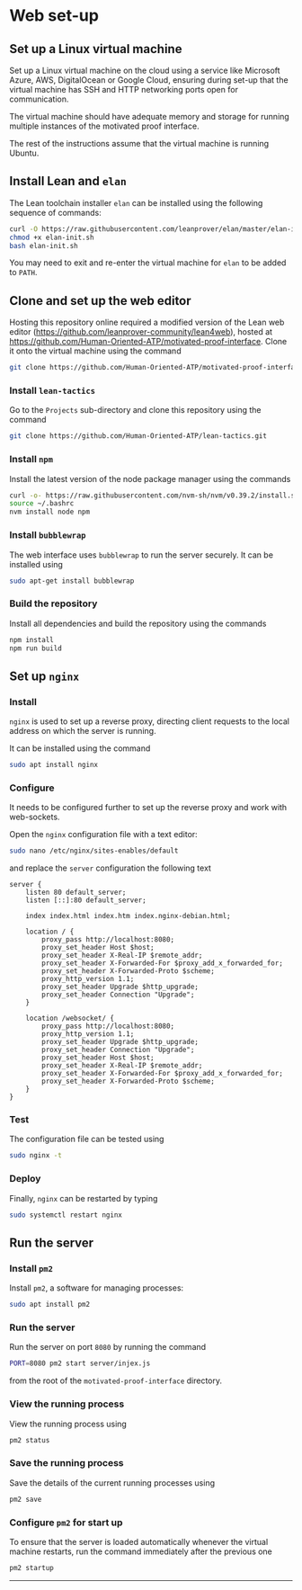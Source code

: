 # Web set-up

## Set up a Linux virtual machine

Set up a Linux virtual machine on the cloud using a service like Microsoft Azure, AWS, DigitalOcean or Google Cloud, ensuring during set-up that the virtual machine has SSH and HTTP networking ports open for communication.

The virtual machine should have adequate memory and storage for running multiple instances of the motivated proof interface.

The rest of the instructions assume that the virtual machine is running Ubuntu.

## Install Lean and `elan`

The Lean toolchain installer `elan` can be installed using the following sequence of commands:

```bash
curl -O https://raw.githubusercontent.com/leanprover/elan/master/elan-init.sh
chmod +x elan-init.sh
bash elan-init.sh
```

You may need to exit and re-enter the virtual machine for `elan` to be added to `PATH`.

## Clone and set up the web editor

Hosting this repository online required a modified version of the Lean web editor (https://github.com/leanprover-community/lean4web), hosted at https://github.com/Human-Oriented-ATP/motivated-proof-interface. Clone it onto the virtual machine using the command

```bash
git clone https://github.com/Human-Oriented-ATP/motivated-proof-interface.git
```

### Install `lean-tactics`

Go to the `Projects` sub-directory and clone this repository using the command

```bash
git clone https://github.com/Human-Oriented-ATP/lean-tactics.git
```

### Install `npm`

Install the latest version of the node package manager using the commands

```bash
curl -o- https://raw.githubusercontent.com/nvm-sh/nvm/v0.39.2/install.sh | bash
source ~/.bashrc
nvm install node npm
```

### Install `bubblewrap`

The web interface uses `bubblewrap` to run the server securely. It can be installed using

```bash
sudo apt-get install bubblewrap
```

### Build the repository

Install all dependencies and build the repository using the commands

```bash
npm install
npm run build
```

## Set up `nginx`

### Install

`nginx` is used to set up a reverse proxy, directing client requests to the local address on which the server is running.

It can be installed using the command
 
```bash
sudo apt install nginx
```

### Configure

It needs to be configured further to set up the reverse proxy and work with web-sockets.

Open the `nginx` configuration file with a text editor:

```bash
sudo nano /etc/nginx/sites-enables/default
```

and replace the `server` configuration the following text

```
server {
    listen 80 default_server;
    listen [::]:80 default_server;

    index index.html index.htm index.nginx-debian.html;

    location / {
        proxy_pass http://localhost:8080;
        proxy_set_header Host $host;
        proxy_set_header X-Real-IP $remote_addr;
        proxy_set_header X-Forwarded-For $proxy_add_x_forwarded_for;
        proxy_set_header X-Forwarded-Proto $scheme;
        proxy_http_version 1.1;
        proxy_set_header Upgrade $http_upgrade; 
        proxy_set_header Connection "Upgrade"; 
    }

    location /websocket/ {
        proxy_pass http://localhost:8080;
        proxy_http_version 1.1;
        proxy_set_header Upgrade $http_upgrade;
        proxy_set_header Connection "Upgrade";
        proxy_set_header Host $host;
        proxy_set_header X-Real-IP $remote_addr;
        proxy_set_header X-Forwarded-For $proxy_add_x_forwarded_for;
        proxy_set_header X-Forwarded-Proto $scheme;
    }
}
```

### Test

The configuration file can be tested using

```bash
sudo nginx -t
```

### Deploy

Finally, `nginx` can be restarted by typing

```bash
sudo systemctl restart nginx
```

## Run the server

### Install `pm2`

Install `pm2`, a software for managing processes:

```bash
sudo apt install pm2
```

### Run the server

Run the server on port `8080` by running the command

```bash
PORT=8080 pm2 start server/injex.js
```

from the root of the `motivated-proof-interface` directory.

### View the running process

View the running process using

```bash
pm2 status
```

### Save the running process

Save the details of the current running processes using

```bash
pm2 save
```

### Configure `pm2` for start up

To ensure that the server is loaded automatically whenever the virtual machine restarts, run the command immediately after the previous one

```bash
pm2 startup
```

---
